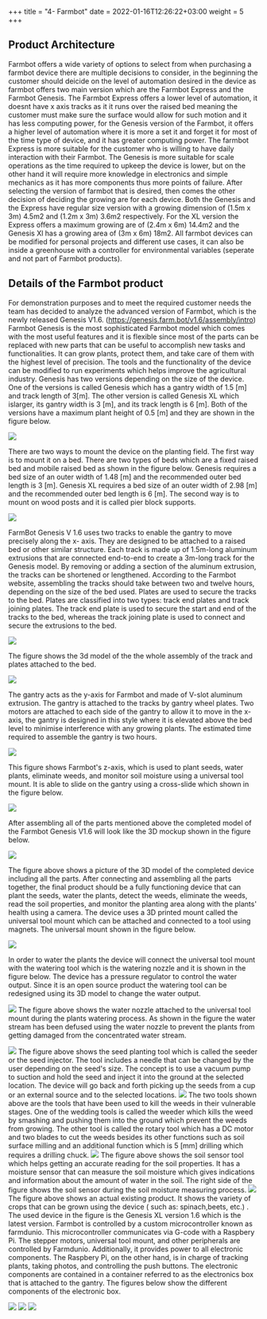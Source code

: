 +++
title = "4- Farmbot"
date = 2022-01-16T12:26:22+03:00
weight = 5
+++

## Product Architecture
Farmbot offers a wide variety of options to select from when purchasing a farmbot device there are multiple decisions to consider, in the beginning the customer should deicide on the level of automation desired in the device as farmbot offers two main version which are the Farmbot Express and the Farmbot Genesis. The Farmbot Express offers a lower level of automation, it doesnt have x axis tracks as it it runs over the raised bed meaning the customer must make sure the surface would allow for such motion and it has less computing power, for the Genesis version of the Farmbot, it offers a higher level of automation where it is more a set it and forget it for most of the time type of device, and it has greater computing power. The farmbot Express is more suitable for the customer who is willing to have daily interaction with their Farmbot. The Genesis is more suitable for scale operations as the time required to upkeep the device is lower, but on the other hand it will require more knowledge in electronics and simple mechanics as it has more components thus more points of failure. After selecting the version of farmbot that is desired, then comes the other decision of deciding the growing are for each device. Both the Genesis and the Express have regular size version with a growing dimension of (1.5m x 3m) 4.5m2 and (1.2m x 3m) 3.6m2 respectively. For the XL version the Express offers a maximum growing are of (2.4m x 6m) 14.4m2 and the Genesis Xl has a growing area of (3m x 6m) 18m2. All farmbot devices can be modified for personal projects and different use cases, it can also be inside a greenhouse with a controller for environmental variables (seperate and not part of Farmbot products).
## Details of the Farmbot product
For demonstration purposes and to meet the required customer needs the team has decided to analyze the advanced version of Farmbot, which is the newly released Genesis V1.6. (https://genesis.farm.bot/v1.6/assembly/intro) Farmbot Genesis is the most sophisticated Farmbot model which comes with the most useful features and it is flexible since most of the parts can be replaced with new parts that can be useful to accomplish new tasks and functionalities. It can grow plants, protect them, and take care of them with the highest level of precision. The tools and the functionality of the device can be modified to run experiments which helps improve the agricultural industry. Genesis has two versions depending on the size of the device. One of the versions is called Genesis which has a gantry width of 1.5 [m] and track length of 3[m]. The other version is called Genesis XL which islarger, its gantry width is 3 [m], and its track length is 6 [m]. Both of the versions have a maximum plant height of 0.5 [m] and they are shown in the figure below.

![](/images/Farmbot1.png)

There are two ways to mount the device on the planting field. The first way is to mount it on a bed. There are two types of beds which are a fixed raised bed and mobile raised bed as shown in the figure below. Genesis requires a bed size of an outer width of 1.48 [m] and the recommended outer bed length is 3 [m]. Genesis XL requires a bed size of an outer width of 2.98 [m] and the recommended outer bed length is 6 [m]. The second way is to mount on wood posts and it is called pier block supports.

![](/images/Farmbot2.png)


FarmBot Genesis V 1.6 uses two tracks to enable the gantry to move precisely along the x- axis. They are designed to be attached to a raised bed or other similar structure. Each track is made up of 1.5m-long aluminum extrusions that are connected end-to-end to create a 3m-long track for the Genesis model. By removing or adding a section of the aluminum extrusion, the tracks can be shortened or lengthened. According to the Farmbot website, assembling the tracks should take between two and twelve hours, depending on the size of the bed used. Plates are used to secure the tracks to the bed. Plates are classified into two types: track end plates and track joining plates. The track end plate is used to secure the start and end of the tracks to the bed, whereas the track joining plate is used to connect and secure the extrusions to the bed.

![](/images/Farmbot3.png)

The figure shows the 3d model of the the whole assembly of the track and plates attached to the bed.

![](/images/Farmbot4.png)

The gantry acts as the y-axis for Farmbot and made of V-slot aluminum extrusion. The gantry is attached to the tracks by gantry wheel plates. Two motors are attached to each side of the gantry to allow it to move in the x-axis, the gantry is designed in this style where it is elevated above the bed level to minimise interference with any growing plants. The estimated time required to assemble the gantry is two hours.

![](/images/Farmbot5.png)

This figure shows Farmbot's z-axis, which is used to plant seeds, water plants, eliminate weeds, and monitor soil moisture using a universal tool mount. It is able to slide on the gantry using a cross-slide which shown in the figure below.

![](/images/Farmbot6.png)

After assembling all of the parts mentioned above the completed model of the Farmbot Genesis V1.6 will look like the 3D mockup shown in the figure below.

![](/images/Farmbot7.png)

The figure above shows a picture of the 3D model of the completed device including all the parts. After connecting and assembling all the parts together, the final product should be a fully functioning device that can plant the seeds, water the plants, detect the weeds, eliminate the weeds, read the soil properties, and monitor the planting area along with the plants' health using a camera. The device uses a 3D printed mount called the universal tool mount which can be attached and connected to a tool using magnets. The universal mount shown in the figure below.


![](/images/Farmbot8.png)

In order to water the plants the device will connect the universal tool mount with the watering
tool which is the watering nozzle and it is shown in the figure below. The device has a pressure regulator to control the water output. Since it is an open source product the watering tool can be redesigned using its 3D model to change the water output.


![](/images/Farmbot9.png)
The figure above shows the water nozzle attached to the universal tool mount during the plants watering process. As shown in the figure the water stream has been defused using the water nozzle to prevent the plants from getting damaged from the concentrated water stream.

![](/images/Farmbot10.png)
The figure above shows the seed planting tool which is called the seeder or the seed injector. The tool includes a needle that can be changed by the user depending on the seed's size. The concept is to use a vacuum pump to suction and hold the seed and inject it into the ground at the selected location. The device will go back and forth picking up the seeds from a cup or an external source and to the selected locations.
![](/images/Farmbot11.png)
The two tools shown above are the tools that have been used to kill the weeds in their vulnerable stages. One of the wedding tools is called the weeder which kills the weed by smashing and pushing them into the ground which prevent the weeds from growing. The other tool is called the rotary tool which has a DC motor and two blades to cut the weeds besides its other functions such as soil surface milling and an additional function which is 5 [mm] drilling which requires a drilling chuck.
![](/images/Farmbot12.png)
The figure above shows the soil sensor tool which helps getting an accurate reading for the soil properties. It has a moisture sensor that can measure the soil moisture which gives indications and information about the amount of water in the soil. The right side of the figure shows the soil sensor during the soil moisture measuring process.
![](/images/Farmbot13.png)
The figure above shows an actual existing product. It shows the variety of crops that can be grown using the device ( such as: spinach,beets, etc.) . The used device in the figure is the Genesis XL version 1.6 which is the latest version.
Farmbot is controlled by a custom microcontroller known as farmdunio. This microcontroller communicates via G-code with a Raspbery Pi. The stepper motors, universal tool mount, and other peripherals are controlled by Farmdunio. Additionally, it provides power to all electronic components. The Raspbery Pi, on the other hand, is in charge of tracking plants, taking photos, and controlling the push buttons. The electronic components are contained in a container referred to as the electronics box that is attached to the gantry. The figures below show the different components of the electronic box.

![](/images/Farmbot14.png)
![](/images/Farmbot15.png)
![](/images/Farmbot16.png)